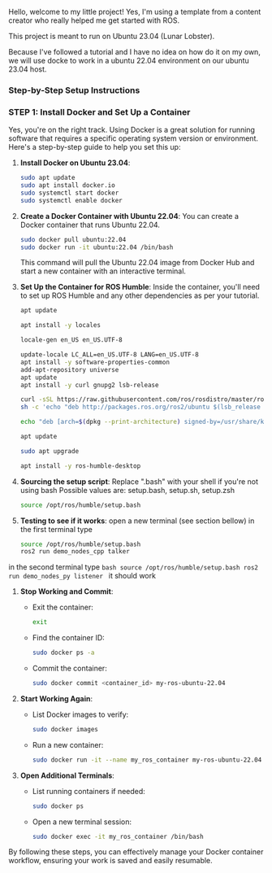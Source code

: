 Hello, welcome to my little project! Yes, I'm using a template from a content creator who really helped me get started with ROS.

This project is meant to run on Ubuntu 23.04 (Lunar Lobster).

Because I've followed a tutorial and I have no idea on how do it on my own, we will use docke to work in a ubuntu 22.04 environment on our ubuntu 23.04 host.

### Step-by-Step Setup Instructions

### STEP 1: Install Docker and Set Up a Container
Yes, you're on the right track. Using Docker is a great solution for running software that requires a specific operating system version or environment. Here's a step-by-step guide to help you set this up:

1. **Install Docker on Ubuntu 23.04**:
   ```bash
   sudo apt update
   sudo apt install docker.io
   sudo systemctl start docker
   sudo systemctl enable docker
   ```

2. **Create a Docker Container with Ubuntu 22.04**:
   You can create a Docker container that runs Ubuntu 22.04.

   ```bash
   sudo docker pull ubuntu:22.04
   sudo docker run -it ubuntu:22.04 /bin/bash
   ```

   This command will pull the Ubuntu 22.04 image from Docker Hub and start a new container with an interactive terminal.

3. **Set Up the Container for ROS Humble**:
   Inside the container, you'll need to set up ROS Humble and any other dependencies as per your tutorial.

   ```bash
   apt update

   apt install -y locales

   locale-gen en_US en_US.UTF-8

   update-locale LC_ALL=en_US.UTF-8 LANG=en_US.UTF-8
   apt install -y software-properties-common
   add-apt-repository universe
   apt update
   apt install -y curl gnupg2 lsb-release

   curl -sSL https://raw.githubusercontent.com/ros/rosdistro/master/ros.asc | apt-key add -
   sh -c 'echo "deb http://packages.ros.org/ros2/ubuntu $(lsb_release -cs) main" > /etc/apt/sources.list.d/ros2-latest.list'

   echo "deb [arch=$(dpkg --print-architecture) signed-by=/usr/share/keyrings/ros-archive-keyring.gpg] http://packages.ros.org/ros2/ubuntu $(. /etc/os-release && echo $UBUNTU_CODENAME) main" | tee /etc/apt/sources.list.d/ros2.list > /dev/null

   apt update

   sudo apt upgrade

   apt install -y ros-humble-desktop
   ```
4. **Sourcing the setup script**:
Replace ".bash" with your shell if you're not using bash
Possible values are: setup.bash, setup.sh, setup.zsh
    ```bash
    source /opt/ros/humble/setup.bash
    ```
4. **Testing to see if it works**:
open a new terminal (see section bellow)
in the first terminal type
    ```bash
    source /opt/ros/humble/setup.bash
    ros2 run demo_nodes_cpp talker
    ```
in the second terminal type
    ```bash
    source /opt/ros/humble/setup.bash
    ros2 run demo_nodes_py listener
    ```
it should work







1. **Stop Working and Commit**:

   - Exit the container:

     ```bash
     exit
     ```

   - Find the container ID:

     ```bash
     sudo docker ps -a
     ```

   - Commit the container:

     ```bash
     sudo docker commit <container_id> my-ros-ubuntu-22.04
     ```

2. **Start Working Again**:

   - List Docker images to verify:

     ```bash
     sudo docker images
     ```

   - Run a new container:

     ```bash
     sudo docker run -it --name my_ros_container my-ros-ubuntu-22.04 /bin/bash
     ```

3. **Open Additional Terminals**:

   - List running containers if needed:

     ```bash
     sudo docker ps
     ```

   - Open a new terminal session:

     ```bash
     sudo docker exec -it my_ros_container /bin/bash
     ```

By following these steps, you can effectively manage your Docker container workflow, ensuring your work is saved and easily resumable.